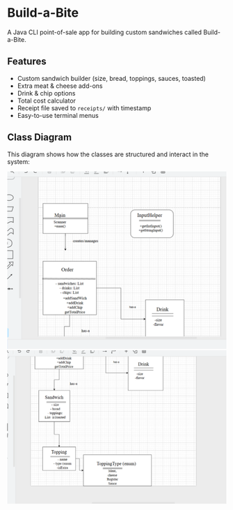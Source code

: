 # Build-a-Bite

A Java CLI point-of-sale app for building custom sandwiches called Build-a-Bite.

## Features

- Custom sandwich builder (size, bread, toppings, sauces, toasted)
- Extra meat & cheese add-ons
- Drink & chip options
- Total cost calculator
- Receipt file saved to `receipts/` with timestamp
- Easy-to-use terminal menus

## Class Diagram

This diagram shows how the classes are structured and interact in the system:


![Class Diagram](Diagram-1.png)
![Class Diagram](Diagram-2.png)
